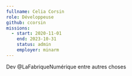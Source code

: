 ```yaml
---
fullname: Celia Corsin
role: Développeuse
github: ccorsin
missions:
  - start: 2020-11-01
    end: 2023-10-31
    status: admin
    employer: minarm
---
```


Dev @LaFabriqueNumérique entre autres choses
